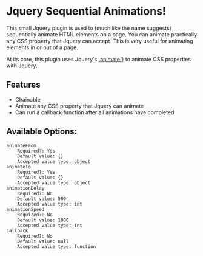 # Jquery Sequential Animations!

This small Jquery plugin is used to (much like the name suggests) sequentially animate HTML elements on a page. You can animate practically any CSS property that Jquery can accept. This is very useful for animating elements in or out of a page.

At its core, this plugin uses Jquery's [.animate()](http://api.jquery.com/animate/) to animate CSS properties with Jquery.

## Features
- Chainable
- Animate any CSS property that Jquery can animate
- Can run a callback function after all animations have completed





## Available Options:
	animateFrom
		Required?: Yes
		Default value: {}
		Accepted value type: object
	animateTo
		Required?: Yes
		Default value: {}
		Accepted value type: object
	animationDelay
		Required?: No
		Default value: 500
		Accepted value type: int
	animationSpeed
		Required?: No
		Default value: 1000
		Accepted value type: int
	callback
		Required?: No
		Default value: null
		Accepted value type: function